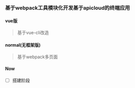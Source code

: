 ### 基于webpack工具模块化开发基于apicloud的终端应用

#### vue版
> 基于vue-cli改造

#### normal(无框架版)
> 基于webpack多页面

#### Now

- [ ] 搭建阶段